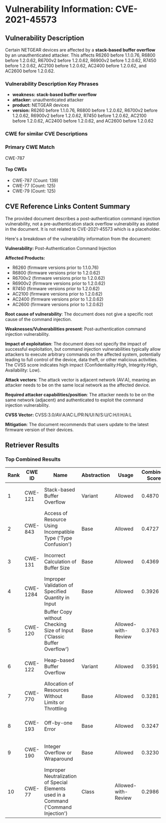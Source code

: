 # Vulnerability Information: CVE-2021-45573

## Vulnerability Description
Certain NETGEAR devices are affected by a **stack-based buffer overflow** by an unauthenticated attacker. This affects R6260 before 1.1.0.76, R6800 before 1.2.0.62, R6700v2 before 1.2.0.62, R6900v2 before 1.2.0.62, R7450 before 1.2.0.62, AC2100 before 1.2.0.62, AC2400 before 1.2.0.62, and AC2600 before 1.2.0.62.

### Vulnerability Description Key Phrases
- **weakness:** **stack-based buffer overflow**
- **attacker:** unauthenticated attacker
- **product:** NETGEAR devices
- **version:** R6260 before 1.1.0.76, R6800 before 1.2.0.62, R6700v2 before 1.2.0.62, R6900v2 before 1.2.0.62, R7450 before 1.2.0.62, AC2100 before 1.2.0.62, AC2400 before 1.2.0.62, and AC2600 before 1.2.0.62

### CWE for similar CVE Descriptions
### Primary CWE Match
CWE-787

#### Top CWEs
- CWE-787 (Count: 139)
- CWE-77 (Count: 125)
- CWE-79 (Count: 125)

## CVE Reference Links Content Summary
The provided document describes a post-authentication command injection vulnerability, not a pre-authentication stack overflow vulnerability as stated in the document. It is not related to CVE-2021-45573 which is a placeholder.

Here's a breakdown of the vulnerability information from the document:

**Vulnerability:** Post-Authentication Command Injection

**Affected Products:**

*   R6260 (firmware versions prior to 1.1.0.76)
*   R6800 (firmware versions prior to 1.2.0.62)
*   R6700v2 (firmware versions prior to 1.2.0.62)
*   R6900v2 (firmware versions prior to 1.2.0.62)
*  R7450 (firmware versions prior to 1.2.0.62)
*   AC2100 (firmware versions prior to 1.2.0.62)
*   AC2400 (firmware versions prior to 1.2.0.62)
*   AC2600 (firmware versions prior to 1.2.0.62)

**Root cause of vulnerability**:  The document does not give a specific root cause of the command injection.

**Weaknesses/Vulnerabilities present**:  Post-authentication command injection vulnerability.

**Impact of exploitation**: The document does not specify the impact of successful exploitation, but command injection vulnerabilities typically allow attackers to execute arbitrary commands on the affected system, potentially leading to full control of the device, data theft, or other malicious activities. The CVSS score indicates high impact (Confidentiality:High, Integrity:High, Availability: Low).

**Attack vectors**:  The attack vector is adjacent network (AV:A), meaning an attacker needs to be on the same local network as the affected device.

**Required attacker capabilities/position**: The attacker needs to be on the same network (adjacent) and authenticated to exploit the command injection vulnerability.

**CVSS Vector:** CVSS:3.0/AV:A/AC:L/PR:N/UI:N/S:U/C:H/I:H/A:L

**Mitigation**: The document recommends that users update to the latest firmware version of their devices.

## Retriever Results

### Top Combined Results

| Rank | CWE ID | Name | Abstraction | Usage | Combined Score | Retrievers | Individual Scores |
|------|--------|------|-------------|-------|---------------|------------|-------------------|
| 1 | CWE-121 | Stack-based Buffer Overflow | Variant | Allowed | 0.4870 | dense, sparse | dense: 0.683, sparse: 0.325 |
| 2 | CWE-843 | Access of Resource Using Incompatible Type ('Type Confusion') | Base | Allowed | 0.4727 | sparse, graph | sparse: 0.201, graph: 1.000 |
| 3 | CWE-131 | Incorrect Calculation of Buffer Size | Base | Allowed | 0.4369 | sparse, graph | sparse: 0.202, graph: 0.899 |
| 4 | CWE-1284 | Improper Validation of Specified Quantity in Input | Base | Allowed | 0.3926 | dense, sparse | dense: 0.556, sparse: 0.200 |
| 5 | CWE-120 | Buffer Copy without Checking Size of Input ('Classic Buffer Overflow') | Base | Allowed-with-Review | 0.3763 | dense, sparse | dense: 0.575, sparse: 0.186 |
| 6 | CWE-122 | Heap-based Buffer Overflow | Variant | Allowed | 0.3591 | dense, sparse | dense: 0.564, sparse: 0.187 |
| 7 | CWE-770 | Allocation of Resources Without Limits or Throttling | Base | Allowed | 0.3281 | sparse, graph | sparse: 0.179, graph: 0.631 |
| 8 | CWE-193 | Off-by-one Error | Base | Allowed | 0.3247 | sparse, graph | sparse: 0.192, graph: 0.602 |
| 9 | CWE-190 | Integer Overflow or Wraparound | Base | Allowed | 0.3230 | sparse, graph | sparse: 0.189, graph: 0.602 |
| 10 | CWE-77 | Improper Neutralization of Special Elements used in a Command ('Command Injection') | Class | Allowed-with-Review | 0.2986 | dense, sparse | dense: 0.699, sparse: 0.277 |

